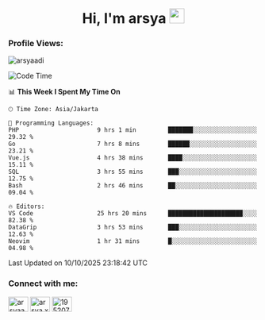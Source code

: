 <h1 align="center">Hi, I'm arsya 
  <img src="https://media.giphy.com/media/hvRJCLFzcasrR4ia7z/giphy.gif" width="30px"/>
</h1>

<p align="left"> <h3>Profile Views:</h3> <img src="https://komarev.com/ghpvc/?username=arsyaadi&label=Profile%20views&color=0e75b6&style=flat" alt="arsyaadi" /> </p>

<!--START_SECTION:waka-->
![Code Time](http://img.shields.io/badge/Code%20Time-4%2C568%20hrs%2055%20mins-blue)

📊 **This Week I Spent My Time On** 

```text
🕑︎ Time Zone: Asia/Jakarta

💬 Programming Languages: 
PHP                      9 hrs 1 min         ███████░░░░░░░░░░░░░░░░░░   29.32 % 
Go                       7 hrs 8 mins        ██████░░░░░░░░░░░░░░░░░░░   23.21 % 
Vue.js                   4 hrs 38 mins       ████░░░░░░░░░░░░░░░░░░░░░   15.11 % 
SQL                      3 hrs 55 mins       ███░░░░░░░░░░░░░░░░░░░░░░   12.75 % 
Bash                     2 hrs 46 mins       ██░░░░░░░░░░░░░░░░░░░░░░░   09.04 % 

🔥 Editors: 
VS Code                  25 hrs 20 mins      █████████████████████░░░░   82.38 % 
DataGrip                 3 hrs 53 mins       ███░░░░░░░░░░░░░░░░░░░░░░   12.63 % 
Neovim                   1 hr 31 mins        █░░░░░░░░░░░░░░░░░░░░░░░░   04.98 % 
```


 Last Updated on 10/10/2025 23:18:42 UTC
<!--END_SECTION:waka-->

<!-- - 📫 How to reach me **itsme@arsyaadi.software** -->


<h3 align="left">Connect with me:</h3>
<p align="left">
<a href="https://linkedin.com/in/arsyaadi" target="blank"><img align="center" src="https://raw.githubusercontent.com/rahuldkjain/github-profile-readme-generator/master/src/images/icons/Social/linked-in-alt.svg" alt="arsyaadi" height="30" width="40" /></a>
<a href="https://fb.com/arsya.xkz" target="blank"><img align="center" src="https://raw.githubusercontent.com/rahuldkjain/github-profile-readme-generator/master/src/images/icons/Social/facebook.svg" alt="arsya.xkz" height="30" width="40" /></a>
<a href="https://stackoverflow.com/users/19520749" target="blank"><img align="center" src="https://raw.githubusercontent.com/rahuldkjain/github-profile-readme-generator/master/src/images/icons/Social/stack-overflow.svg" alt="19520749" height="30" width="40" /></a>
</p>
